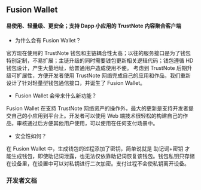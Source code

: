 ## Fusion Wallet

#### 易使用、轻量级、更安全；支持 Dapp 小应用的 TrustNote 内容聚合客户端

- 为什么会有 Fusion Wallet？

官方现在使用的 TrustNote 钱包和主链耦合性太高；以往的服务接口是为了钱包特别定制，不易扩展；主链升级的同时需要钱包更新相关逻辑代码；钱包遵循 HD 钱包设计，产生大量地址，给普通用户造成使用不便。
考虑到 TrustNote 后期升级可扩展性，方便开发者使用 TrustNote 网络完成自己的应用和作品，我们重新设计了针对轻量型钱包通信接口，并诞生了 Fusion Wallet。

- Fusion Wallet 会带来什么新功能？

Fusion Wallet 在支持 TrustNote 网络资产的操作外，最大的更新是支持开发者提交自己的小应用到平台上。开发者可以使用 Web 端技术很轻松的构建自己的作品，审核通过后方便其他用户使用，可以使用在任何支付场景中。

- 安全性如何？

在 Fusion Wallet 中，生成钱包的过程添加了密钥，简单说就是 助记词+密钥 才能生成钱包，即使助记词泄露，也无法仅依靠助记词恢复该钱包。钱包私钥只存储在设备里，在设置中可以对私钥进行二次加密。支付过程不会使私钥离开设备。

### 开发者文档
